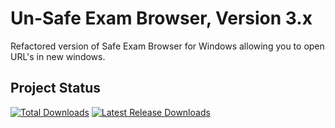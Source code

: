 # Un-Safe Exam Browser, Version 3.x

Refactored version of Safe Exam Browser for Windows allowing you to open URL's in new windows.

## Project Status

[![Total Downloads](https://img.shields.io/github/downloads/wxnnvs/seb-win-bypass/total.svg)]()
[![Latest Release Downloads](https://img.shields.io/github/downloads/wxnnvs/seb-win-bypass/latest/total.svg)]()
